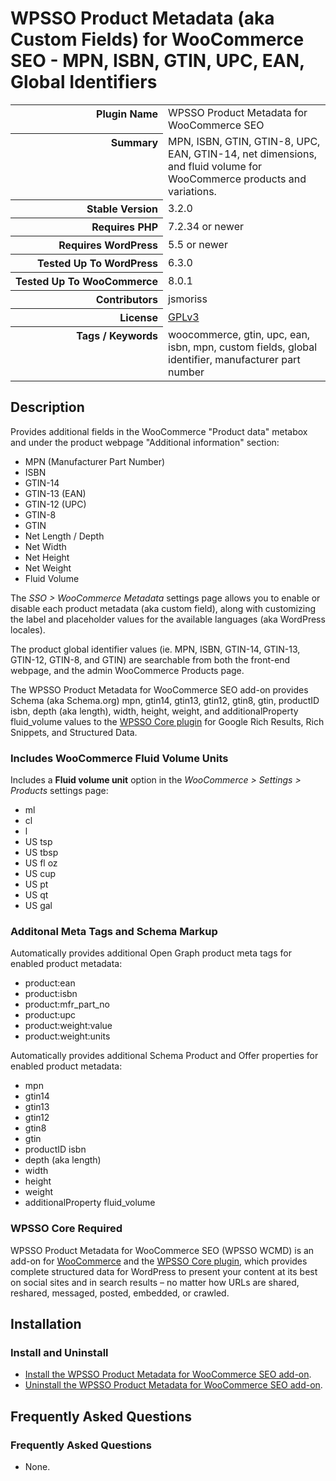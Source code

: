<h1>WPSSO Product Metadata (aka Custom Fields) for WooCommerce SEO - MPN, ISBN, GTIN, UPC, EAN, Global Identifiers</h1>

<table>
<tr><th align="right" valign="top" nowrap>Plugin Name</th><td>WPSSO Product Metadata for WooCommerce SEO</td></tr>
<tr><th align="right" valign="top" nowrap>Summary</th><td>MPN, ISBN, GTIN, GTIN-8, UPC, EAN, GTIN-14, net dimensions, and fluid volume for WooCommerce products and variations.</td></tr>
<tr><th align="right" valign="top" nowrap>Stable Version</th><td>3.2.0</td></tr>
<tr><th align="right" valign="top" nowrap>Requires PHP</th><td>7.2.34 or newer</td></tr>
<tr><th align="right" valign="top" nowrap>Requires WordPress</th><td>5.5 or newer</td></tr>
<tr><th align="right" valign="top" nowrap>Tested Up To WordPress</th><td>6.3.0</td></tr>
<tr><th align="right" valign="top" nowrap>Tested Up To WooCommerce</th><td>8.0.1</td></tr>
<tr><th align="right" valign="top" nowrap>Contributors</th><td>jsmoriss</td></tr>
<tr><th align="right" valign="top" nowrap>License</th><td><a href="https://www.gnu.org/licenses/gpl.txt">GPLv3</a></td></tr>
<tr><th align="right" valign="top" nowrap>Tags / Keywords</th><td>woocommerce, gtin, upc, ean, isbn, mpn, custom fields, global identifier, manufacturer part number</td></tr>
</table>

<h2>Description</h2>

<!-- about -->

<p>Provides additional fields in the WooCommerce "Product data" metabox and under the product webpage "Additional information" section:</p>

<ul>
<li>MPN (Manufacturer Part Number)</li>
<li>ISBN</li>
<li>GTIN-14</li>
<li>GTIN-13 (EAN)</li>
<li>GTIN-12 (UPC)</li>
<li>GTIN-8</li>
<li>GTIN</li>
<li>Net Length / Depth</li>
<li>Net Width</li>
<li>Net Height</li>
<li>Net Weight</li>
<li>Fluid Volume</li>
</ul>

<!-- /about -->

<p>The <em>SSO &gt; WooCommerce Metadata</em> settings page allows you to enable or disable each product metadata (aka custom field), along with customizing the label and placeholder values for the available languages (aka WordPress locales).</p>

<p>The product global identifier values (ie. MPN, ISBN, GTIN-14, GTIN-13, GTIN-12, GTIN-8, and GTIN) are searchable from both the front-end webpage, and the admin WooCommerce Products page.</p>

<p>The WPSSO Product Metadata for WooCommerce SEO add-on provides Schema (aka Schema.org) mpn, gtin14, gtin13, gtin12, gtin8, gtin, productID isbn, depth (aka length), width, height, weight, and additionalProperty fluid_volume values to the <a href="https://wordpress.org/plugins/wpsso/">WPSSO Core plugin</a> for Google Rich Results, Rich Snippets, and Structured Data.</p>

<h3>Includes WooCommerce Fluid Volume Units</h3>

<p>Includes a <strong>Fluid volume unit</strong> option in the <em>WooCommerce &gt; Settings &gt; Products</em> settings page:</p>

<ul>
<li>ml</li>
<li>cl</li>
<li>l</li>
<li>US tsp</li>
<li>US tbsp</li>
<li>US fl oz</li>
<li>US cup</li>
<li>US pt</li>
<li>US qt</li>
<li>US gal</li>
</ul>

<h3>Additonal Meta Tags and Schema Markup</h3>

<p>Automatically provides additional Open Graph product meta tags for enabled product metadata:</p>

<ul>
<li>product:ean</li>
<li>product:isbn</li>
<li>product:mfr_part_no</li>
<li>product:upc</li>
<li>product:weight:value</li>
<li>product:weight:units</li>
</ul>

<p>Automatically provides additional Schema Product and Offer properties for enabled product metadata:</p>

<ul>
<li>mpn</li>
<li>gtin14</li>
<li>gtin13</li>
<li>gtin12</li>
<li>gtin8</li>
<li>gtin</li>
<li>productID isbn</li>
<li>depth (aka length)</li>
<li>width</li>
<li>height</li>
<li>weight</li>
<li>additionalProperty fluid_volume</li>
</ul>

<h3>WPSSO Core Required</h3>

<p>WPSSO Product Metadata for WooCommerce SEO (WPSSO WCMD) is an add-on for <a href="https://wordpress.org/plugins/woocommerce/">WooCommerce</a> and the <a href="https://wordpress.org/plugins/wpsso/">WPSSO Core plugin</a>, which provides complete structured data for WordPress to present your content at its best on social sites and in search results – no matter how URLs are shared, reshared, messaged, posted, embedded, or crawled.</p>

<h2>Installation</h2>

<h3 class="top">Install and Uninstall</h3>

<ul>
<li><a href="https://wpsso.com/docs/plugins/wpsso-wc-metadata/installation/install-the-plugin/">Install the WPSSO Product Metadata for WooCommerce SEO add-on</a>.</li>
<li><a href="https://wpsso.com/docs/plugins/wpsso-wc-metadata/installation/uninstall-the-plugin/">Uninstall the WPSSO Product Metadata for WooCommerce SEO add-on</a>.</li>
</ul>

<h2>Frequently Asked Questions</h2>

<h3 class="top">Frequently Asked Questions</h3>

<ul>
<li>None.</li>
</ul>

